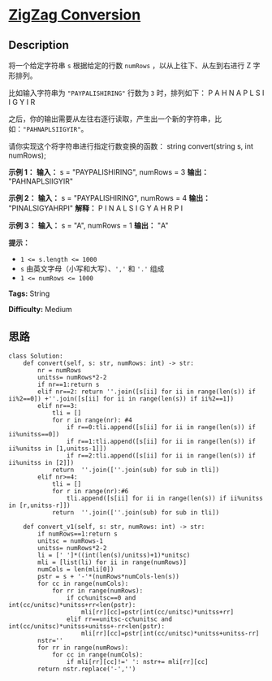 # [ZigZag Conversion][title]

## Description

将一个给定字符串 `s` 根据给定的行数 `numRows` ，以从上往下、从左到右进行 Z 字形排列。

比如输入字符串为 `"PAYPALISHIRING"` 行数为 `3` 时，排列如下：
            P   A   H   N    A P L S I I G    Y   I   R

之后，你的输出需要从左往右逐行读取，产生出一个新的字符串，比如：`"PAHNAPLSIIGYIR"`。

请你实现这个将字符串进行指定行数变换的函数：
            string convert(string s, int numRows);

**示例 1：**
            **输入：** s = "PAYPALISHIRING", numRows = 3    **输出：** "PAHNAPLSIIGYIR"    

**示例 2：**
            **输入：** s = "PAYPALISHIRING", numRows = 4    **输出：** "PINALSIGYAHRPI"    **解释：**    P     I    N    A   L S  I G    Y A   H R    P     I    

**示例 3：**
            **输入：** s = "A", numRows = 1    **输出：** "A"    

**提示：**

  * `1 <= s.length <= 1000`
  * `s` 由英文字母（小写和大写）、`','` 和 `'.'` 组成
  * `1 <= numRows <= 1000`


**Tags:** String

**Difficulty:** Medium

## 思路

``` python3
class Solution:
    def convert(self, s: str, numRows: int) -> str:    
        nr = numRows
        unitss= numRows*2-2
        if nr==1:return s
        elif nr==2: return ''.join([s[ii] for ii in range(len(s)) if ii%2==0]) +''.join([s[ii] for ii in range(len(s)) if ii%2==1])
        elif nr==3:
            tli = []
            for r in range(nr): #4
                if r==0:tli.append([s[ii] for ii in range(len(s)) if ii%unitss==0])  
                if r==1:tli.append([s[ii] for ii in range(len(s)) if ii%unitss in [1,unitss-1]])
                if r==2:tli.append([s[ii] for ii in range(len(s)) if ii%unitss in [2]])
            return  ''.join([''.join(sub) for sub in tli])
        elif nr>=4:
            tli = []
            for r in range(nr):#6
                tli.append([s[ii] for ii in range(len(s)) if ii%unitss in [r,unitss-r]])
            return  ''.join([''.join(sub) for sub in tli])

    def convert_v1(self, s: str, numRows: int) -> str:
        if numRows==1:return s
        unitsc = numRows-1
        unitss= numRows*2-2
        li = [' ']*((int(len(s)/unitss)+1)*unitsc)
        mli = [list(li) for ii in range(numRows)]
        numCols = len(mli[0])
        pstr = s + '-'*(numRows*numCols-len(s))
        for cc in range(numCols):
            for rr in range(numRows):
                if cc%unitsc==0 and int(cc/unitsc)*unitss+rr<len(pstr):
                    mli[rr][cc]=pstr[int(cc/unitsc)*unitss+rr]
                elif rr==unitsc-cc%unitsc and int(cc/unitsc)*unitss+unitss+-rr<len(pstr):
                    mli[rr][cc]=pstr[int(cc/unitsc)*unitss+unitss-rr]
        nstr=''
        for rr in range(numRows):
            for cc in range(numCols):
                if mli[rr][cc]!=' ': nstr+= mli[rr][cc]
        return nstr.replace('-','')
```

[title]: https://leetcode-cn.com/problems/zigzag-conversion
